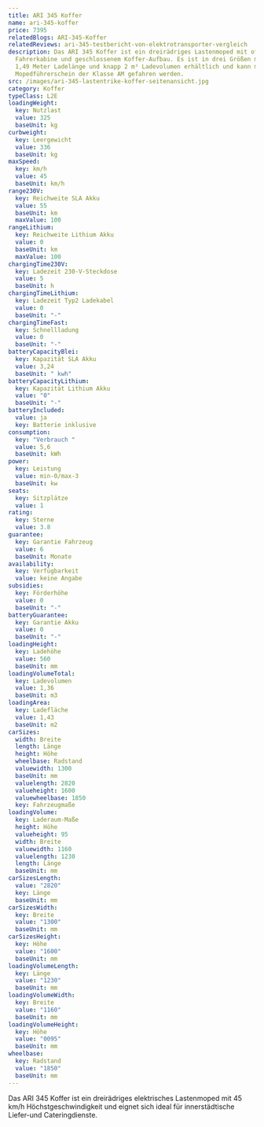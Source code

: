 ```yaml
---
title: ARI 345 Koffer
name: ari-345-koffer
price: 7395
relatedBlogs: ARI-345-Koffer
relatedReviews: ari-345-testbericht-von-elektrotransporter-vergleich
description: Das ARI 345 Koffer ist ein dreirädriges Lastenmoped mit offener
  Fahrerkabine und geschlossenem Koffer-Aufbau. Es ist in drei Größen mit bis zu
  1,49 Meter Ladelänge und knapp 2 m³ Ladevolumen erhältlich und kann mit dem
  Mopedführerschein der Klasse AM gefahren werden.
src: /images/ari-345-lastentrike-koffer-seitenansicht.jpg
category: Koffer
typeClass: L2E
loadingWeight:
  key: Nutzlast
  value: 325
  baseUnit: kg
curbweight:
  key: Leergewicht
  value: 336
  baseUnit: kg
maxSpeed:
  key: km/h
  value: 45
  baseUnit: km/h
range230V:
  key: Reichweite SLA Akku
  value: 55
  baseUnit: km
  maxValue: 100
rangeLithium:
  key: Reichweite Lithium Akku
  value: 0
  baseUnit: km
  maxValue: 100
chargingTime230V:
  key: Ladezeit 230-V-Steckdose
  value: 5
  baseUnit: h
chargingTimeLithium:
  key: Ladezeit Typ2 Ladekabel
  value: 0
  baseUnit: "-"
chargingTimeFast:
  key: Schnellladung
  value: 0
  baseUnit: "-"
batteryCapacityBlei:
  key: Kapazität SLA Akku
  value: 3,24
  baseUnit: " kwh"
batteryCapacityLithium:
  key: Kapazität Lithium Akku
  value: "0"
  baseUnit: "-"
batteryIncluded:
  value: ja
  key: Batterie inklusive
consumption:
  key: "Verbrauch "
  value: 5,6
  baseUnit: kWh
power:
  key: Leistung
  value: min-0/max-3
  baseUnit: kw
seats:
  key: Sitzplätze
  value: 1
rating:
  key: Sterne
  value: 3.8
guarantee:
  key: Garantie Fahrzeug
  value: 6
  baseUnit: Monate
availability:
  key: Verfügbarkeit
  value: keine Angabe
subsidies:
  key: Förderhöhe
  value: 0
  baseUnit: "-"
batteryGuarantee:
  key: Garantie Akku
  value: 0
  baseUnit: "-"
loadingHeight:
  key: Ladehöhe
  value: 560
  baseUnit: mm
loadingVolumeTotal:
  key: Ladevolumen
  value: 1,36
  baseUnit: m3
loadingArea:
  key: Ladefläche
  value: 1,43
  baseUnit: m2
carSizes:
  width: Breite
  length: Länge
  height: Höhe
  wheelbase: Radstand
  valuewidth: 1300
  baseUnit: mm
  valuelength: 2820
  valueheight: 1600
  valuewheelbase: 1850
  key: Fahrzeugmaße
loadingVolume:
  key: Laderaum-Maße
  height: Höhe
  valueheight: 95
  width: Breite
  valuewidth: 1160
  valuelength: 1230
  length: Länge
  baseUnit: mm
carSizesLength:
  value: "2820"
  key: Länge
  baseUnit: mm
carSizesWidth:
  key: Breite
  value: "1300"
  baseUnit: mm
carSizesHeight:
  key: Höhe
  value: "1600"
  baseUnit: mm
loadingVolumeLength:
  key: Länge
  value: "1230"
  baseUnit: mm
loadingVolumeWidth:
  key: Breite
  value: "1160"
  baseUnit: mm
loadingVolumeHeight:
  key: Höhe
  value: "0095"
  baseUnit: mm
wheelbase:
  key: Radstand
  value: "1850"
  baseUnit: mm
---
```


Das ARI 345 Koffer ist ein dreirädriges elektrisches Lastenmoped mit 45 km/h Höchstgeschwindigkeit und eignet sich ideal für innerstädtische Liefer-und Cateringdienste.
